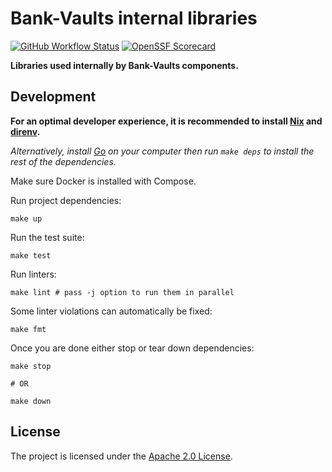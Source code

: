 # Bank-Vaults internal libraries

[![GitHub Workflow Status](https://img.shields.io/github/actions/workflow/status/bank-vaults/internal/ci.yaml?branch=main&style=flat-square)](https://github.com/bank-vaults/internal/actions/workflows/ci.yaml?query=workflow%3ACI)
[![OpenSSF Scorecard](https://api.securityscorecards.dev/projects/github.com/bank-vaults/vault-env/badge?style=flat-square)](https://api.securityscorecards.dev/projects/github.com/bank-vaults/internal)

**Libraries used internally by Bank-Vaults components.**

## Development

**For an optimal developer experience, it is recommended to install [Nix](https://nixos.org/download.html) and [direnv](https://direnv.net/docs/installation.html).**

_Alternatively, install [Go](https://go.dev/dl/) on your computer then run `make deps` to install the rest of the dependencies._

Make sure Docker is installed with Compose.

Run project dependencies:

```shell
make up
```

Run the test suite:

```shell
make test
```

Run linters:

```shell
make lint # pass -j option to run them in parallel
```

Some linter violations can automatically be fixed:

```shell
make fmt
```

Once you are done either stop or tear down dependencies:

```shell
make stop

# OR

make down
```

## License

The project is licensed under the [Apache 2.0 License](LICENSE).
